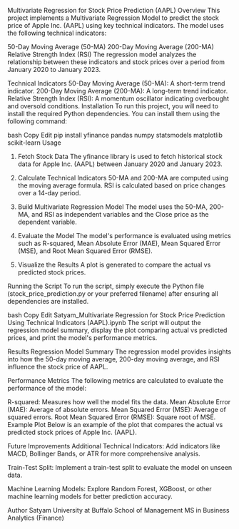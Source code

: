 Multivariate Regression for Stock Price Prediction (AAPL)
Overview
This project implements a Multivariate Regression Model to predict the stock price of Apple Inc. (AAPL) using key technical indicators. The model uses the following technical indicators:

50-Day Moving Average (50-MA)
200-Day Moving Average (200-MA)
Relative Strength Index (RSI)
The regression model analyzes the relationship between these indicators and stock prices over a period from January 2020 to January 2023.

Technical Indicators
50-Day Moving Average (50-MA): A short-term trend indicator.
200-Day Moving Average (200-MA): A long-term trend indicator.
Relative Strength Index (RSI): A momentum oscillator indicating overbought and oversold conditions.
Installation
To run this project, you will need to install the required Python dependencies. You can install them using the following command:

bash
Copy
Edit
pip install yfinance pandas numpy statsmodels matplotlib scikit-learn
Usage
1. Fetch Stock Data
The yfinance library is used to fetch historical stock data for Apple Inc. (AAPL) between January 2020 and January 2023.

2. Calculate Technical Indicators
50-MA and 200-MA are computed using the moving average formula.
RSI is calculated based on price changes over a 14-day period.
3. Build Multivariate Regression Model
The model uses the 50-MA, 200-MA, and RSI as independent variables and the Close price as the dependent variable.

4. Evaluate the Model
The model's performance is evaluated using metrics such as R-squared, Mean Absolute Error (MAE), Mean Squared Error (MSE), and Root Mean Squared Error (RMSE).

5. Visualize the Results
A plot is generated to compare the actual vs predicted stock prices.

Running the Script
To run the script, simply execute the Python file (stock_price_prediction.py or your preferred filename) after ensuring all dependencies are installed.

bash
Copy
Edit
Satyam_Multivariate Regression for Stock Price Prediction Using Technical Indicators (AAPL).ipynb
The script will output the regression model summary, display the plot comparing actual vs predicted prices, and print the model's performance metrics.

Results
Regression Model Summary
The regression model provides insights into how the 50-day moving average, 200-day moving average, and RSI influence the stock price of AAPL.

Performance Metrics
The following metrics are calculated to evaluate the performance of the model:

R-squared: Measures how well the model fits the data.
Mean Absolute Error (MAE): Average of absolute errors.
Mean Squared Error (MSE): Average of squared errors.
Root Mean Squared Error (RMSE): Square root of MSE.
Example Plot
Below is an example of the plot that compares the actual vs predicted stock prices of Apple Inc. (AAPL).


Future Improvements
Additional Technical Indicators: Add indicators like MACD, Bollinger Bands, or ATR for more comprehensive analysis.

Train-Test Split: Implement a train-test split to evaluate the model on unseen data.

Machine Learning Models: Explore Random Forest, XGBoost, or other machine learning models for better prediction accuracy.

Author
Satyam
University at Buffalo School of Management
MS in Business Analytics (Finance)

